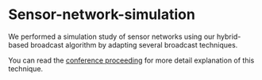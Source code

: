 # Sensor-network-simulation
We performed a simulation study of sensor networks using our hybrid-based broadcast algorithm by adapting several broadcast techniques.

You can read the [conference proceeding](https://ieeexplore.ieee.org/document/7993934) for more detail explanation of this technique.
